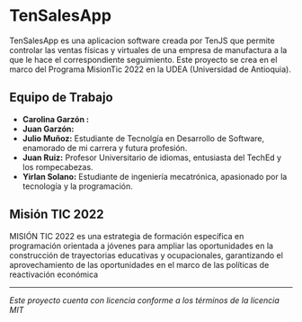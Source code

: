 # TenSalesApp
TenSalesApp es una aplicacion software creada por TenJS que permite controlar las ventas físicas y virtuales de una empresa de manufactura a la que le hace el correspondiente seguimiento. Este proyecto se crea en el marco del Programa MisionTic 2022 en la UDEA (Universidad de Antioquia).

## Equipo de Trabajo

 - **Carolina Garzón :**
 - **Juan Garzón:**
 - **Julio Muñoz:** Estudiante de Tecnolgía en Desarrollo de Software, enamorado de mi carrera y futura profesión. 
 - **Juan Ruiz:** Profesor Universitario de idiomas, entusiasta del TechEd y los rompecabezas.
 - **Yirlan Solano:** Estudiante de ingeniería mecatrónica, apasionado por la tecnología y la programación. 

## Misión TIC 2022
MISIÓN TIC 2022 es una estrategia de formación específica en programación orientada a jóvenes para ampliar las oportunidades en la construcción de trayectorias educativas y ocupacionales, garantizando el aprovechamiento de las oportunidades en el marco de las políticas de reactivación económica

---
*Este proyecto cuenta con licencia conforme a los términos de la licencia MIT*
